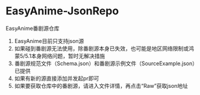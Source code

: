 # EasyAnime-JsonRepo
EasyAnime番剧源仓库

1. EasyAnime目前只支持json源
2. 如果碰到番剧源无法使用，除番剧源本身已失效，也可能是地区网络限制或鸿蒙5/5.1本身网络问题，暂时无解决措施
3. 番剧源规范文件（Schema.json）和番剧源示例文件（SourceExample.json）已提供
4. 如果有新的源直接添加并发起pr即可
5. 如果要获取仓库中的番剧源，请进入文件详情，再点击“Raw”获取json地址
